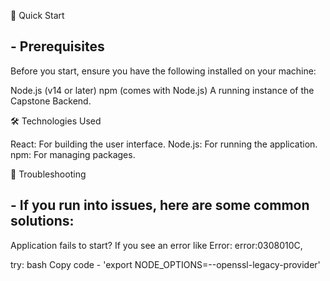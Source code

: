🚀 Quick Start

## - Prerequisites
Before you start, ensure you have the following installed on your machine:

Node.js (v14 or later)
npm (comes with Node.js)
A running instance of the Capstone Backend.

🛠 Technologies Used

React: For building the user interface.
Node.js: For running the application.
npm: For managing packages.


🐛 Troubleshooting

## - If you run into issues, here are some common solutions:

Application fails to start?
If you see an error like Error: error:0308010C, 

try: bash Copy code - 'export NODE_OPTIONS=--openssl-legacy-provider'
